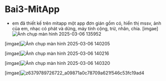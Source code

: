 # Bai3-MitApp
- em đã thiết kế trên mitapp một app đơn gián gồm có, hiển thị mssv, ảnh của em, nhạc có phát và dừng, máy tính cộng, trừ, nhân, chia.
[imgae]![Ảnh chụp màn hình 2025-03-06 135952](https://github.com/user-attachments/assets/704c0bbc-1210-47b4-a6ba-700222b507f8)

[imgae]![Ảnh chụp màn hình 2025-03-06 140205](https://github.com/user-attachments/assets/695d5af2-479f-423d-8e12-c7b47faf24fe)

[imgae]![Ảnh chụp màn hình 2025-03-06 140216](https://github.com/user-attachments/assets/791d097c-12d5-4286-8fef-ea49c6fa7b34)

[imgae]![Ảnh chụp màn hình 2025-03-06 140320](https://github.com/user-attachments/assets/7912098d-0686-4b6b-9619-b23f831e6394)

[imgae]![z6379789726722_a09871a0c78709a621f546c53fc19ad4](https://github.com/user-attachments/assets/9213702d-9acc-404d-a3d8-baf56c506f12)
